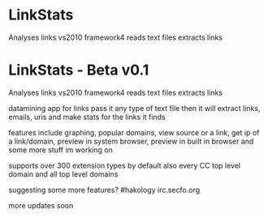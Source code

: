 LinkStats
=========

Analyses links
vs2010
framework4
reads text files 
extracts links

LinkStats - Beta v0.1
=====================

Analyses links
vs2010
framework4
reads text files 
extracts links

datamining app for links 
pass it any type of text file then it will extract links, emails, uris and make stats for the links it finds

features include graphing, popular domains, view source or a link, get ip of a link/domain, preview in system browser, preview in built in browser and some more stuff im working on

supports over 300 extension types by default
also every CC top level domain and all top level domains

suggesting some more features?
#hakology irc.secfo.org

more updates soon